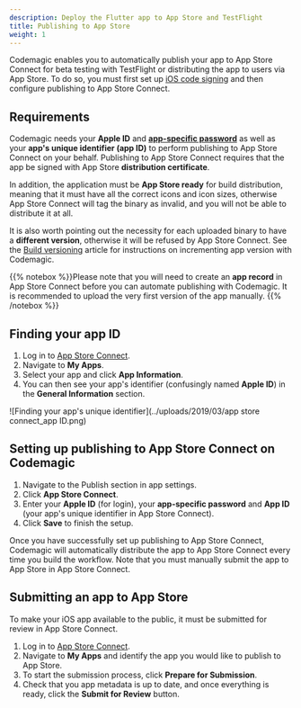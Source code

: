 ```yaml
---
description: Deploy the Flutter app to App Store and TestFlight
title: Publishing to App Store
weight: 1
---
```


Codemagic enables you to automatically publish your app to App Store Connect for beta testing with TestFlight or distributing the app to users via App Store. To do so, you must first set up [iOS code signing](https://docs.codemagic.io/code-signing/ios-code-signing/) and then configure publishing to App Store Connect.

## Requirements

Codemagic needs your **Apple ID** and [**app-specific password**](https://support.apple.com/en-us/HT204397) as well as your **app's unique identifier (app ID)** to perform publishing to App Store Connect on your behalf. Publishing to App Store Connect requires that the app be signed with App Store **distribution certificate**.

In addition, the application must be **App Store ready** for build distribution, meaning that it must have all the correct icons and icon sizes, otherwise App Store Connect will tag the binary as invalid, and you will not be able to distribute it at all.

It is also worth pointing out the necessity for each uploaded binary to have a **different version**, otherwise it will be refused by App Store Connect. See the [Build versioning](https://docs.codemagic.io/building/build-versioning/) article for instructions on incrementing app version with Codemagic.

{{% notebox %}}Please note that you will need to create an **app record** in App Store Connect before you can automate publishing with Codemagic. It is recommended to upload the very first version of the app manually. {{% /notebox %}}

## Finding your app ID

1. Log in to [App Store Connect](https://appstoreconnect.apple.com/login).
2. Navigate to **My Apps**.
3. Select your app and click **App Information**.
4. You can then see your app's identifier (confusingly named **Apple ID**) in the **General Information** section.

![Finding your app's unique identifier](../uploads/2019/03/app store connect_app ID.png)

## Setting up publishing to App Store Connect on Codemagic

1. Navigate to the Publish section in app settings.
2. Click **App Store Connect**.
3. Enter your **Apple ID** (for login), your **app-specific password** and **App ID** (your app's unique identifier in App Store Connect).
4. Click **Save** to finish the setup.

Once you have successfully set up publishing to App Store Connect, Codemagic will automatically distribute the app to App Store Connect every time you build the workflow. Note that you must manually submit the app to App Store in App Store Connect.

## Submitting an app to App Store

To make your iOS app available to the public, it must be submitted for review in App Store Connect.

1. Log in to [App Store Connect](https://appstoreconnect.apple.com/).
2. Navigate to **My Apps** and identify the app you would like to publish to App Store.
3. To start the submission process, click **Prepare for Submission**.
4. Check that you app metadata is up to date, and once everything is ready, click the **Submit for Review** button.
